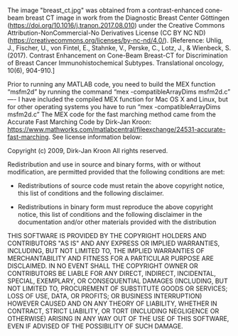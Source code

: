 The image "breast_ct.jpg" was obtained from a contrast-enhanced cone-beam breast CT image in work from the Diagnostic Breast Center Göttingen (https://doi.org/10.1016/j.tranon.2017.08.010) under the Creative Commons Attribution-NonCommercial-No Derivatives License (CC BY NC ND) (https://creativecommons.org/licenses/by-nc-nd/4.0/).
[Reference: Uhlig, J., Fischer, U., von Fintel, E., Stahnke, V., Perske, C., Lotz, J., & Wienbeck, S. (2017). Contrast Enhancement on Cone-Beam Breast-CT for Discrimination of Breast Cancer Immunohistochemical Subtypes. Translational oncology, 10(6), 904-910.]

Prior to running any MATLAB code, you need to build the MEX function “msfm2d” by running the command “mex -compatibleArrayDims msfm2d.c” —- I have included the compiled MEX function for Mac OS X and Linux, but for other operating systems you have to run “mex -compatibleArrayDims msfm2d.c”
The MEX code for the fast marching method came from the Accurate Fast Marching Code by Dirk-Jan Kroon: https://www.mathworks.com/matlabcentral/fileexchange/24531-accurate-fast-marching. See license information below:

Copyright (c) 2009, Dirk-Jan Kroon
All rights reserved.

Redistribution and use in source and binary forms, with or without
modification, are permitted provided that the following conditions are met:

* Redistributions of source code must retain the above copyright notice, this
list of conditions and the following disclaimer.

* Redistributions in binary form must reproduce the above copyright notice,
this list of conditions and the following disclaimer in the documentation
and/or other materials provided with the distribution

THIS SOFTWARE IS PROVIDED BY THE COPYRIGHT HOLDERS AND CONTRIBUTORS "AS IS"
AND ANY EXPRESS OR IMPLIED WARRANTIES, INCLUDING, BUT NOT LIMITED TO, THE
IMPLIED WARRANTIES OF MERCHANTABILITY AND FITNESS FOR A PARTICULAR PURPOSE ARE
DISCLAIMED. IN NO EVENT SHALL THE COPYRIGHT OWNER OR CONTRIBUTORS BE LIABLE
FOR ANY DIRECT, INDIRECT, INCIDENTAL, SPECIAL, EXEMPLARY, OR CONSEQUENTIAL
DAMAGES (INCLUDING, BUT NOT LIMITED TO, PROCUREMENT OF SUBSTITUTE GOODS OR
SERVICES; LOSS OF USE, DATA, OR PROFITS; OR BUSINESS INTERRUPTION) HOWEVER
CAUSED AND ON ANY THEORY OF LIABILITY, WHETHER IN CONTRACT, STRICT LIABILITY,
OR TORT (INCLUDING NEGLIGENCE OR OTHERWISE) ARISING IN ANY WAY OUT OF THE USE
OF THIS SOFTWARE, EVEN IF ADVISED OF THE POSSIBILITY OF SUCH DAMAGE.



